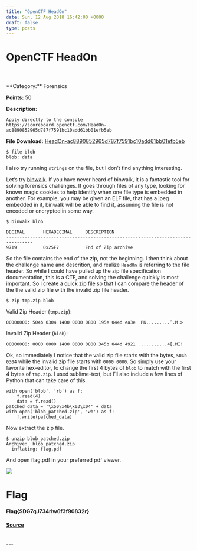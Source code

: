 ```yaml
---
title: "OpenCTF HeadOn"
date: Sun, 12 Aug 2018 16:42:00 +0000
draft: false
type: posts
---
```

# OpenCTF HeadOn

<br/>

<br/>
**Category:** Forensics

**Points:** 50

**Description:**

```
Apply directly to the console
https://scoreboard.openctf.com/HeadOn-ac8890852965d787f7591bc10add61bb01efb5eb
```

**File Download:** [HeadOn-ac8890852965d787f7591bc10add61bb01efb5eb](https://aagallag.com/files/ctf_files/openctf/HeadOn-ac8890852965d787f7591bc10add61bb01efb5eb)

```
$ file blob 
blob: data
```

I also try running `strings` on the file, but I don’t find anything interesting.

Let’s try [binwalk](https://github.com/ReFirmLabs/binwalk). If you have never heard of binwalk, it is a fantastic tool for solving forensics challenges. It goes through files of any type, looking for known magic cookies to help identify when one file type is embedded in another. For example, you may be given an ELF file, that has a jpeg embedded in it, binwalk will be able to find it, assuming the file is not encoded or encrypted in some way.

```
$ binwalk blob 

DECIMAL       HEXADECIMAL     DESCRIPTION
--------------------------------------------------------------------------------
9719          0x25F7          End of Zip archive
```

So the file contains the end of the zip, not the beginning. I then think about the challenge name and descrition, and realize `HeadOn` is referring to the file header. So while I could have pulled up the zip file specification documentation, this is a CTF, and solving the challenge quickly is most important. So I create a quick zip file so that I can compare the header of the the valid zip file with the invalid zip file header.

```
$ zip tmp.zip blob
```

Valid Zip Header (`tmp.zip`):

```
00000000: 504b 0304 1400 0000 0800 195e 044d ea3e  PK.........^.M.>
```

Invalid Zip Header (`blob`):

```
00000000: 0000 0000 1400 0000 0800 345b 044d 4921  ..........4[.MI!
```

Ok, so immediately I notice that the valid zip file starts with the bytes, `504b 0304` while the invalid zip file starts with `0000 0000`. So simply use your favorite hex-editor, to change the first 4 bytes of `blob` to match with the first 4 bytes of `tmp.zip`. I used sublime-text, but I’ll also include a few lines of Python that can take care of this.

```
with open('blob', 'rb') as f:
    f.read(4)
    data = f.read()
patched_data = '\x50\x4b\x03\x04' + data
with open('blob_patched.zip', 'wb') as f:
    f.write(patched_data)
```

Now extract the zip file.

```
$ unzip blob_patched.zip 
Archive:  blob_patched.zip
  inflating: flag.pdf
```

And open flag.pdf in your preferred pdf viewer.

![](https://i.imgur.com/GWjZU9n.png)

Flag
====

**Flag{SDG7qJ734rIw6f3f90832r}**

#### [Source](http://b0tchsec.com/2018/openctf/headon)

<br/>
---
